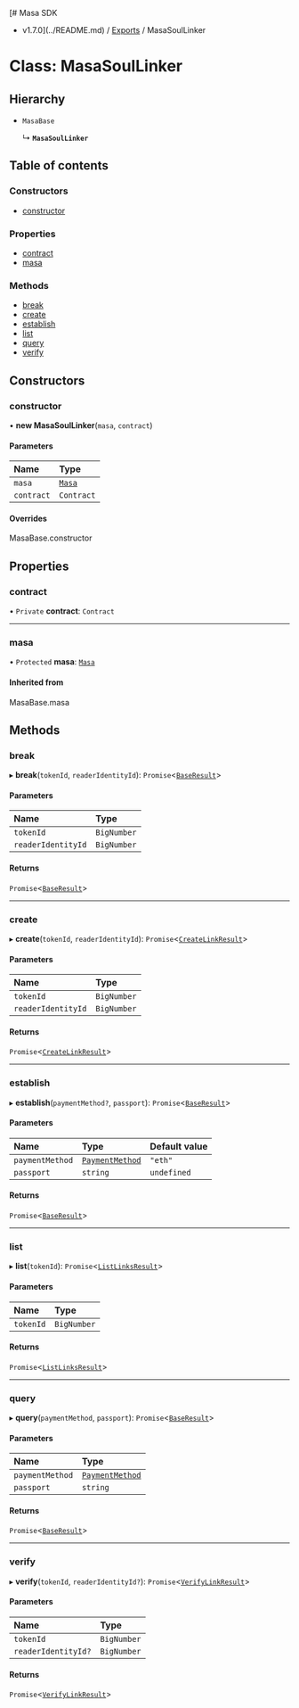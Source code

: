 [# Masa SDK
 - v1.7.0](../README.md) / [Exports](../modules.md) / MasaSoulLinker

# Class: MasaSoulLinker

## Hierarchy

- `MasaBase`

  ↳ **`MasaSoulLinker`**

## Table of contents

### Constructors

- [constructor](MasaSoulLinker.md#constructor)

### Properties

- [contract](MasaSoulLinker.md#contract)
- [masa](MasaSoulLinker.md#masa)

### Methods

- [break](MasaSoulLinker.md#break)
- [create](MasaSoulLinker.md#create)
- [establish](MasaSoulLinker.md#establish)
- [list](MasaSoulLinker.md#list)
- [query](MasaSoulLinker.md#query)
- [verify](MasaSoulLinker.md#verify)

## Constructors

### constructor

• **new MasaSoulLinker**(`masa`, `contract`)

#### Parameters

| Name | Type |
| :------ | :------ |
| `masa` | [`Masa`](Masa.md) |
| `contract` | `Contract` |

#### Overrides

MasaBase.constructor

## Properties

### contract

• `Private` **contract**: `Contract`

___

### masa

• `Protected` **masa**: [`Masa`](Masa.md)

#### Inherited from

MasaBase.masa

## Methods

### break

▸ **break**(`tokenId`, `readerIdentityId`): `Promise`<[`BaseResult`](../interfaces/BaseResult.md)\>

#### Parameters

| Name | Type |
| :------ | :------ |
| `tokenId` | `BigNumber` |
| `readerIdentityId` | `BigNumber` |

#### Returns

`Promise`<[`BaseResult`](../interfaces/BaseResult.md)\>

___

### create

▸ **create**(`tokenId`, `readerIdentityId`): `Promise`<[`CreateLinkResult`](../modules.md#createlinkresult)\>

#### Parameters

| Name | Type |
| :------ | :------ |
| `tokenId` | `BigNumber` |
| `readerIdentityId` | `BigNumber` |

#### Returns

`Promise`<[`CreateLinkResult`](../modules.md#createlinkresult)\>

___

### establish

▸ **establish**(`paymentMethod?`, `passport`): `Promise`<[`BaseResult`](../interfaces/BaseResult.md)\>

#### Parameters

| Name | Type | Default value |
| :------ | :------ | :------ |
| `paymentMethod` | [`PaymentMethod`](../modules.md#paymentmethod) | `"eth"` |
| `passport` | `string` | `undefined` |

#### Returns

`Promise`<[`BaseResult`](../interfaces/BaseResult.md)\>

___

### list

▸ **list**(`tokenId`): `Promise`<[`ListLinksResult`](../modules.md#listlinksresult)\>

#### Parameters

| Name | Type |
| :------ | :------ |
| `tokenId` | `BigNumber` |

#### Returns

`Promise`<[`ListLinksResult`](../modules.md#listlinksresult)\>

___

### query

▸ **query**(`paymentMethod`, `passport`): `Promise`<[`BaseResult`](../interfaces/BaseResult.md)\>

#### Parameters

| Name | Type |
| :------ | :------ |
| `paymentMethod` | [`PaymentMethod`](../modules.md#paymentmethod) |
| `passport` | `string` |

#### Returns

`Promise`<[`BaseResult`](../interfaces/BaseResult.md)\>

___

### verify

▸ **verify**(`tokenId`, `readerIdentityId?`): `Promise`<[`VerifyLinkResult`](../modules.md#verifylinkresult)\>

#### Parameters

| Name | Type |
| :------ | :------ |
| `tokenId` | `BigNumber` |
| `readerIdentityId?` | `BigNumber` |

#### Returns

`Promise`<[`VerifyLinkResult`](../modules.md#verifylinkresult)\>
